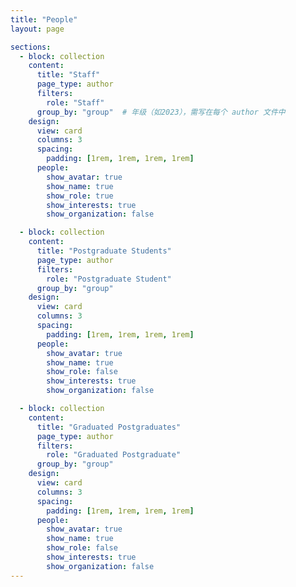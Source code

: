 ```yaml
---
title: "People"
layout: page

sections:
  - block: collection
    content:
      title: "Staff"
      page_type: author
      filters:
        role: "Staff"
      group_by: "group"  # 年级（如2023），需写在每个 author 文件中
    design:
      view: card
      columns: 3
      spacing:
        padding: [1rem, 1rem, 1rem, 1rem]
      people:
        show_avatar: true
        show_name: true
        show_role: true
        show_interests: true
        show_organization: false

  - block: collection
    content:
      title: "Postgraduate Students"
      page_type: author
      filters:
        role: "Postgraduate Student"
      group_by: "group"
    design:
      view: card
      columns: 3
      spacing:
        padding: [1rem, 1rem, 1rem, 1rem]
      people:
        show_avatar: true
        show_name: true
        show_role: false
        show_interests: true
        show_organization: false

  - block: collection
    content:
      title: "Graduated Postgraduates"
      page_type: author
      filters:
        role: "Graduated Postgraduate"
      group_by: "group"
    design:
      view: card
      columns: 3
      spacing:
        padding: [1rem, 1rem, 1rem, 1rem]
      people:
        show_avatar: true
        show_name: true
        show_role: false
        show_interests: true
        show_organization: false
---
```

